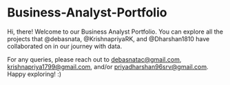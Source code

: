# Business-Analyst-Portfolio

Hi, there!
Welcome to our Business Analyst Portfolio. You can explore all the projects that @debasnata, @KrishnapriyaRK, and @Dharshan1810 have collaborated on in our journey with data.

For any queries, please reach out to debasnatac@gmail.com, krishnapriya1799@gmail.com, and/or priyadharshan96srv@gmail.com.
Happy exploring! :)
